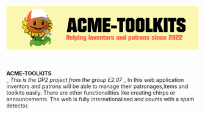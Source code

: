 ![Marga](https://raw.githubusercontent.com/anac29/Acme-Toolkits/master/src/main/webapp/META-INF/resources/images/banner.png)
<br />
<br />
<br />
<br />
**ACME-TOOLKITS**<br />
_ _This is the DP2 project from the group E2.07_ _
In this web application inventors and patrons will be able to manage their patronages,items and toolkits easily.
There are other functionalities like creating chirps or announcements. The web is fully internationalised and counts with
a spam detector.


 
